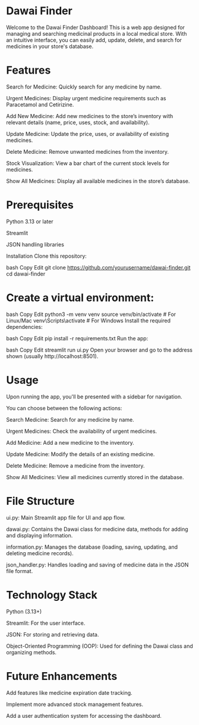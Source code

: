 # Dawai Finder
Welcome to the Dawai Finder Dashboard! This is a web app designed for managing and searching medicinal products in a local medical store. With an intuitive interface, you can easily add, update, delete, and search for medicines in your store's database.

# Features
Search for Medicine: Quickly search for any medicine by name.

Urgent Medicines: Display urgent medicine requirements such as Paracetamol and Cetirizine.

Add New Medicine: Add new medicines to the store’s inventory with relevant details (name, price, uses, stock, and availability).

Update Medicine: Update the price, uses, or availability of existing medicines.

Delete Medicine: Remove unwanted medicines from the inventory.

Stock Visualization: View a bar chart of the current stock levels for medicines.

Show All Medicines: Display all available medicines in the store’s database.

# Prerequisites
Python 3.13 or later

Streamlit

JSON handling libraries

Installation
Clone this repository:

bash
Copy
Edit
git clone https://github.com/yourusername/dawai-finder.git
cd dawai-finder
# Create a virtual environment:

bash
Copy
Edit
python3 -m venv venv
source venv/bin/activate  # For Linux/Mac
venv\Scripts\activate     # For Windows
Install the required dependencies:

bash
Copy
Edit
pip install -r requirements.txt
Run the app:

bash
Copy
Edit
streamlit run ui.py
Open your browser and go to the address shown (usually http://localhost:8501).

# Usage
Upon running the app, you'll be presented with a sidebar for navigation.

You can choose between the following actions:

Search Medicine: Search for any medicine by name.

Urgent Medicines: Check the availability of urgent medicines.

Add Medicine: Add a new medicine to the inventory.

Update Medicine: Modify the details of an existing medicine.

Delete Medicine: Remove a medicine from the inventory.

Show All Medicines: View all medicines currently stored in the database.

# File Structure
ui.py: Main Streamlit app file for UI and app flow.

dawai.py: Contains the Dawai class for medicine data, methods for adding and displaying information.

information.py: Manages the database (loading, saving, updating, and deleting medicine records).

json_handler.py: Handles loading and saving of medicine data in the JSON file format.

# Technology Stack
Python (3.13+)

Streamlit: For the user interface.

JSON: For storing and retrieving data.

Object-Oriented Programming (OOP): Used for defining the Dawai class and organizing methods.

# Future Enhancements
Add features like medicine expiration date tracking.

Implement more advanced stock management features.

Add a user authentication system for accessing the dashboard.
